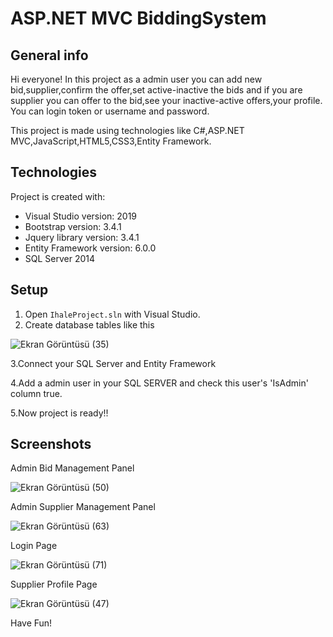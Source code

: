 # ASP.NET MVC BiddingSystem

## General info

Hi everyone! In this project as a admin user you can add new bid,supplier,confirm the offer,set active-inactive the bids and if you are supplier you can offer to the bid,see your inactive-active offers,your profile.
You can login token or username and password.

This project is made using technologies like C#,ASP.NET MVC,JavaScript,HTML5,CSS3,Entity Framework.

## Technologies
Project is created with:
* Visual Studio version: 2019
* Bootstrap version: 3.4.1
* Jquery library version: 3.4.1
* Entity Framework version: 6.0.0
* SQL Server 2014

## Setup
1. Open `IhaleProject.sln` with Visual Studio. <br/>
2. Create database tables like this <br/>

![Ekran Görüntüsü (35)](https://user-images.githubusercontent.com/43846788/145547395-3db8d075-9a04-4718-897a-24cce3308f8b.png) <br/>

3.Connect your SQL Server and Entity Framework <br/>

4.Add a admin user in your SQL SERVER and check this user's 'IsAdmin' column true. <br/>

5.Now project is ready!!

## Screenshots
Admin Bid Management Panel

![Ekran Görüntüsü (50)](https://user-images.githubusercontent.com/43846788/145548248-d47e322d-7915-4dbb-9e44-7156ad9fa5eb.png)

Admin Supplier Management Panel


![Ekran Görüntüsü (63)](https://user-images.githubusercontent.com/43846788/145548328-487ca1ba-9b4a-49ab-a99d-f66e2770e2cb.png)

Login Page

![Ekran Görüntüsü (71)](https://user-images.githubusercontent.com/43846788/145548443-f60b6cf3-8d8e-4617-9d28-438e937729f7.png)

Supplier Profile Page


![Ekran Görüntüsü (47)](https://user-images.githubusercontent.com/43846788/145548557-a77ca914-ff5c-452f-8790-140ef9e53af1.png)

Have Fun!










